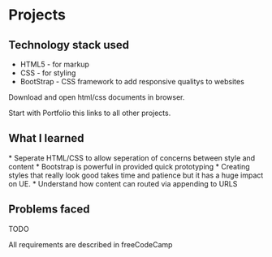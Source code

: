 <h1> Projects </h1>

<h2> Technology stack used </h2>

* HTML5 - for markup
* CSS - for styling
* BootStrap - CSS framework to add responsive qualitys to websites

Download and open html/css documents in browser.

Start with Portfolio this links to all other projects.

<h2> What I learned </h2>
* Seperate HTML/CSS to allow seperation of concerns between style and content
* Bootstrap is powerful in provided quick prototyping
* Creating styles that really look good takes time and patience but it has a huge impact on UE.
* Understand how content can routed via appending to URLS




<h2> Problems faced </h2>
TODO


All requirements are described in freeCodeCamp
